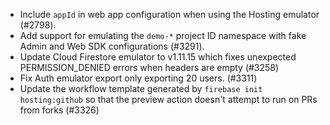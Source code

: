 - Include `appId` in web app configuration when using the Hosting emulator (#2798).
- Add support for emulating the `demo-*` project ID namespace with fake Admin and Web SDK configurations (#3291).
- Update Cloud Firestore emulator to v1.11.15 which fixes unexpected PERMISSION_DENIED errors when headers are empty (#3258)
- Fix Auth emulator export only exporting 20 users. (#3311)
- Update the workflow template generated by `firebase init hosting:github` so that the preview action doesn't attempt to run on PRs from forks (#3326)

